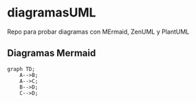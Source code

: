# diagramasUML
Repo para probar diagramas con MErmaid, ZenUML y PlantUML

## Diagramas Mermaid
```mermaid
graph TD;
    A-->B;
    A-->C;
    B-->D;
    C-->D;
```
